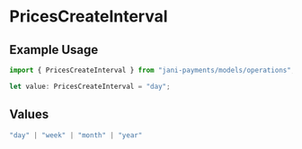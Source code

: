 # PricesCreateInterval

## Example Usage

```typescript
import { PricesCreateInterval } from "jani-payments/models/operations";

let value: PricesCreateInterval = "day";
```

## Values

```typescript
"day" | "week" | "month" | "year"
```